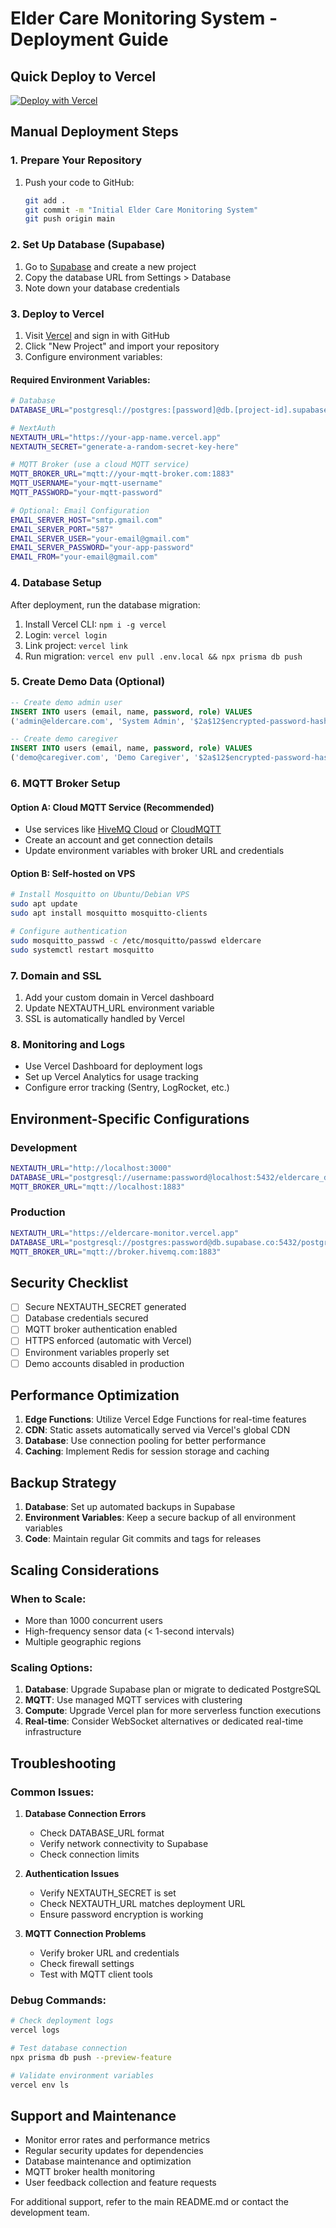 # Elder Care Monitoring System - Deployment Guide

## Quick Deploy to Vercel

[![Deploy with Vercel](https://vercel.com/button)](https://vercel.com/new/clone?repository-url=https://github.com/your-username/elder-care-monitoring)

## Manual Deployment Steps

### 1. Prepare Your Repository

1. Push your code to GitHub:
   ```bash
   git add .
   git commit -m "Initial Elder Care Monitoring System"
   git push origin main
   ```

### 2. Set Up Database (Supabase)

1. Go to [Supabase](https://supabase.com) and create a new project
2. Copy the database URL from Settings > Database
3. Note down your database credentials

### 3. Deploy to Vercel

1. Visit [Vercel](https://vercel.com) and sign in with GitHub
2. Click "New Project" and import your repository
3. Configure environment variables:

#### Required Environment Variables:

```bash
# Database
DATABASE_URL="postgresql://postgres:[password]@db.[project-id].supabase.co:5432/postgres"

# NextAuth
NEXTAUTH_URL="https://your-app-name.vercel.app"
NEXTAUTH_SECRET="generate-a-random-secret-key-here"

# MQTT Broker (use a cloud MQTT service)
MQTT_BROKER_URL="mqtt://your-mqtt-broker.com:1883"
MQTT_USERNAME="your-mqtt-username"
MQTT_PASSWORD="your-mqtt-password"

# Optional: Email Configuration
EMAIL_SERVER_HOST="smtp.gmail.com"
EMAIL_SERVER_PORT="587"
EMAIL_SERVER_USER="your-email@gmail.com"
EMAIL_SERVER_PASSWORD="your-app-password"
EMAIL_FROM="your-email@gmail.com"
```

### 4. Database Setup

After deployment, run the database migration:

1. Install Vercel CLI: `npm i -g vercel`
2. Login: `vercel login`
3. Link project: `vercel link`
4. Run migration: `vercel env pull .env.local && npx prisma db push`

### 5. Create Demo Data (Optional)

```sql
-- Create demo admin user
INSERT INTO users (email, name, password, role) VALUES 
('admin@eldercare.com', 'System Admin', '$2a$12$encrypted-password-hash', 'ADMIN');

-- Create demo caregiver
INSERT INTO users (email, name, password, role) VALUES 
('demo@caregiver.com', 'Demo Caregiver', '$2a$12$encrypted-password-hash', 'CAREGIVER');
```

### 6. MQTT Broker Setup

#### Option A: Cloud MQTT Service (Recommended)
- Use services like [HiveMQ Cloud](https://www.hivemq.com/cloud/) or [CloudMQTT](https://www.cloudmqtt.com/)
- Create an account and get connection details
- Update environment variables with broker URL and credentials

#### Option B: Self-hosted on VPS
```bash
# Install Mosquitto on Ubuntu/Debian VPS
sudo apt update
sudo apt install mosquitto mosquitto-clients

# Configure authentication
sudo mosquitto_passwd -c /etc/mosquitto/passwd eldercare
sudo systemctl restart mosquitto
```

### 7. Domain and SSL

1. Add your custom domain in Vercel dashboard
2. Update NEXTAUTH_URL environment variable
3. SSL is automatically handled by Vercel

### 8. Monitoring and Logs

- Use Vercel Dashboard for deployment logs
- Set up Vercel Analytics for usage tracking
- Configure error tracking (Sentry, LogRocket, etc.)

## Environment-Specific Configurations

### Development
```bash
NEXTAUTH_URL="http://localhost:3000"
DATABASE_URL="postgresql://username:password@localhost:5432/eldercare_dev"
MQTT_BROKER_URL="mqtt://localhost:1883"
```

### Production
```bash
NEXTAUTH_URL="https://eldercare-monitor.vercel.app"
DATABASE_URL="postgresql://postgres:password@db.supabase.co:5432/postgres"
MQTT_BROKER_URL="mqtt://broker.hivemq.com:1883"
```

## Security Checklist

- [ ] Secure NEXTAUTH_SECRET generated
- [ ] Database credentials secured
- [ ] MQTT broker authentication enabled
- [ ] HTTPS enforced (automatic with Vercel)
- [ ] Environment variables properly set
- [ ] Demo accounts disabled in production

## Performance Optimization

1. **Edge Functions**: Utilize Vercel Edge Functions for real-time features
2. **CDN**: Static assets automatically served via Vercel's global CDN
3. **Database**: Use connection pooling for better performance
4. **Caching**: Implement Redis for session storage and caching

## Backup Strategy

1. **Database**: Set up automated backups in Supabase
2. **Environment Variables**: Keep a secure backup of all environment variables
3. **Code**: Maintain regular Git commits and tags for releases

## Scaling Considerations

### When to Scale:
- More than 1000 concurrent users
- High-frequency sensor data (< 1-second intervals)
- Multiple geographic regions

### Scaling Options:
1. **Database**: Upgrade Supabase plan or migrate to dedicated PostgreSQL
2. **MQTT**: Use managed MQTT services with clustering
3. **Compute**: Upgrade Vercel plan for more serverless function executions
4. **Real-time**: Consider WebSocket alternatives or dedicated real-time infrastructure

## Troubleshooting

### Common Issues:

1. **Database Connection Errors**
   - Check DATABASE_URL format
   - Verify network connectivity to Supabase
   - Check connection limits

2. **Authentication Issues**
   - Verify NEXTAUTH_SECRET is set
   - Check NEXTAUTH_URL matches deployment URL
   - Ensure password encryption is working

3. **MQTT Connection Problems**
   - Verify broker URL and credentials
   - Check firewall settings
   - Test with MQTT client tools

### Debug Commands:
```bash
# Check deployment logs
vercel logs

# Test database connection
npx prisma db push --preview-feature

# Validate environment variables
vercel env ls
```

## Support and Maintenance

- Monitor error rates and performance metrics
- Regular security updates for dependencies
- Database maintenance and optimization
- MQTT broker health monitoring
- User feedback collection and feature requests

For additional support, refer to the main README.md or contact the development team.